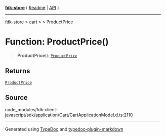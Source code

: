 [**fdk-store**](../../../README.md) ( [Readme](../../../README.md) \| [API](../../../API.md) )

---

[fdk-store](../../../API.md) > [cart](../../README.md) > [<internal>](../README.md) > ProductPrice

# Function: ProductPrice()

> **ProductPrice**(): [`ProductPrice`](../type-aliases/type-alias.ProductPrice.md)

## Returns

[`ProductPrice`](../type-aliases/type-alias.ProductPrice.md)

## Source

node_modules/fdk-client-javascript/sdk/application/Cart/CartApplicationModel.d.ts:2110

---

Generated using [TypeDoc](https://typedoc.org/) and [typedoc-plugin-markdown](https://www.npmjs.com/package/typedoc-plugin-markdown)
